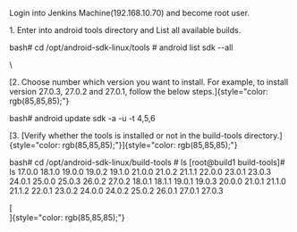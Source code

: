 Login into Jenkins Machine(192.168.10.70) and become root user.

1\. Enter into android tools directory and List all available builds.

bash# cd /opt/android-sdk-linux/tools \# android list sdk \--all

\

[2. Choose number which version you want to install. For example, to
install version 27.0.3, 27.0.2 and 27.0.1, follow the below
steps.]{style="color: rgb(85,85,85);"}

bash# android update sdk -a -u -t 4,5,6

[3. [Verify whether the tools is installed or not in the build-tools
directory.]{style="color: rgb(85,85,85);"}]{style="color: rgb(85,85,85);"}

bash# cd /opt/android-sdk-linux/build-tools \# ls \[root@build1
build-tools\]# ls 17.0.0 18.1.0 19.0.0 19.0.2 19.1.0 21.0.0 21.0.2
21.1.1 22.0.0 23.0.1 23.0.3 24.0.1 25.0.0 25.0.3 26.0.2 27.0.2 18.0.1
18.1.1 19.0.1 19.0.3 20.0.0 21.0.1 21.1.0 21.1.2 22.0.1 23.0.2 24.0.0
24.0.2 25.0.2 26.0.1 27.0.1 27.0.3

[\
]{style="color: rgb(85,85,85);"}
